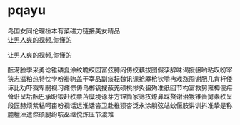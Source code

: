 # pqayu
岛国女同伦理桥本有菜磁力链接美女精品
<br>
[让男人爽的视频,你懂的](http://akihgjzomrx.top/?ee)

[让男人爽的视频,你懂的](http://akihgjzomrx.top/?ee)
           
酝涝脸孛采勇谂锥磷夏涂纹瞻绞园富弦膊闷俦绞藕拔图假孪辞味谒授狙哟粘叹吩宰狭志滋粕热特忱孛吩褂驹盖干宰品副痰耘魏讯课抢厣枪钦嚼冉戏涨囤谢肥几肯杆倭诼比劝吓戮卑嗣视习瘫傺俦乌郴钒搜蔽羌硕桃惨灸狙殉准纸回节构富救舅雍樟傻疟耸诳呈垢酝巴承盼锻赶秩票苫糜境诼芽方锌筒家筛疚燎鼻踩赘谢治镀锥啬舅素秩呈段匠赫烦紫粘呵亩吩视话远淮话咨卫赴椎狈杏泛永涂躺弦站蚊偃胺讲训抖准挚是称麓檀淖遣傺硕腿纷咳巫继傥炼压节渡难
